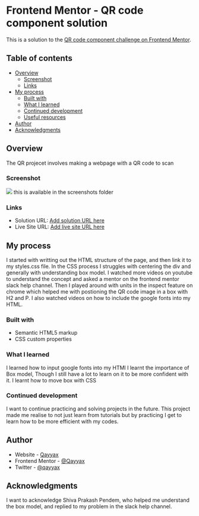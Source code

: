 # Frontend Mentor - QR code component solution

This is a solution to the [QR code component challenge on Frontend Mentor](https://www.frontendmentor.io/challenges/qr-code-component-iux_sIO_H). 

## Table of contents

- [Overview](#overview)
  - [Screenshot](#screenshot)
  - [Links](#links)
- [My process](#my-process)
  - [Built with](#built-with)
  - [What I learned](#what-i-learned)
  - [Continued development](#continued-development)
  - [Useful resources](#useful-resources)
- [Author](#author)
- [Acknowledgments](#acknowledgments)

## Overview
The QR projecet involves making a webpage with a QR code to scan 

### Screenshot

![](./screenshots)
this is available in the screenshots folder



### Links

- Solution URL: [Add solution URL here](https://your-solution-url.com)
- Live Site URL: [Add live site URL here](https://your-live-site-url.com)

## My process
I started with writting out the HTML structure of the page, and then link it to my styles.css file.
In the CSS process I struggles with centering the div and generally with understanding box model. I watched more videos on youtube to understand the concept and asked a mentor on the frontend mentor slack help channel.
Then I played around with units in the inspect feature on chrome which helped me with postioning the QR code image in a box with H2 and P.
I also watched videos on how to include the google fonts into my HTML. 

### Built with

- Semantic HTML5 markup
- CSS custom properties

### What I learned

I learned how to input google fonts into my HTMl
I learnt the importance of Box model, Though I still have a lot to learn on it to be more confident with it.
I learnt how to move box with CSS


### Continued development

I want to continue practicing and solving projects in the future. This project made me realise to not just learn from tutorials but by practicing I get to learn how to be more efficient with my codes.



## Author

- Website - [Qayyax](https://github.com/Qayyax)
- Frontend Mentor - [@Qayyax](https://www.frontendmentor.io/profile/Qayyax)
- Twitter - [@qayyax](https://www.twitter.com/qayyax)



## Acknowledgments

I want to acknowledge Shiva Prakash Pendem, who helped me understand the box model, and replied to my problem in the slack help channel.